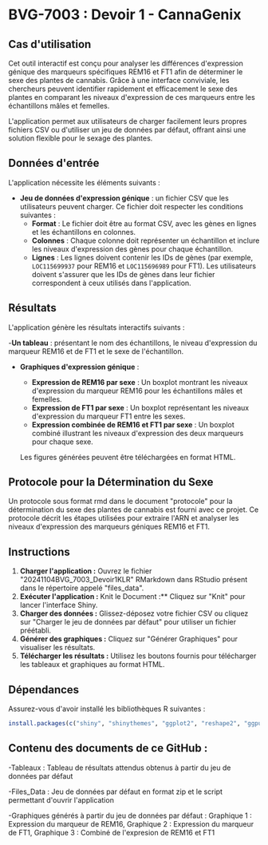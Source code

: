 # BVG-7003 : Devoir 1 - CannaGenix

## Cas d'utilisation
Cet outil interactif est conçu pour analyser les différences d'expression génique des marqueurs spécifiques REM16 et FT1 afin de déterminer le sexe des plantes de cannabis. Grâce à une interface conviviale, les chercheurs peuvent identifier rapidement et efficacement le sexe des plantes en comparant les niveaux d'expression de ces marqueurs entre les échantillons mâles et femelles. 

L'application permet aux utilisateurs de charger facilement leurs propres fichiers CSV ou d'utiliser un jeu de données par défaut, offrant ainsi une solution flexible pour le sexage des plantes.

## Données d'entrée
L'application nécessite les éléments suivants :
- **Jeu de données d'expression génique** : un fichier CSV que les utilisateurs peuvent charger. Ce fichier doit respecter les conditions suivantes :
  - **Format** : Le fichier doit être au format CSV, avec les gènes en lignes et les échantillons en colonnes.
  - **Colonnes** : Chaque colonne doit représenter un échantillon et inclure les niveaux d'expression des gènes pour chaque échantillon.
  - **Lignes** : Les lignes doivent contenir les IDs de gènes (par exemple, `LOC115699937` pour REM16 et `LOC115696989` pour FT1). Les utilisateurs doivent s'assurer que les IDs de gènes dans leur fichier correspondent à ceux utilisés dans l'application.

## Résultats
L'application génère les résultats interactifs suivants :

-**Un tableau** : présentant le nom des échantillons, le niveau d'expression du marqueur REM16 et de FT1 et le sexe de l'échantillon.
- **Graphiques d'expression génique** :
  - **Expression de REM16 par sexe** : Un boxplot montrant les niveaux d'expression du marqueur REM16 pour les échantillons mâles et femelles.
  - **Expression de FT1 par sexe** : Un boxplot représentant les niveaux d'expression du marqueur FT1 entre les sexes.
  - **Expression combinée de REM16 et FT1 par sexe** : Un boxplot combiné illustrant les niveaux d'expression des deux marqueurs pour chaque sexe.
  
  Les figures générées peuvent être téléchargées en format HTML.
  
## Protocole pour la Détermination du Sexe
Un protocole sous format rmd dans le document "protocole"  pour la détermination du sexe des plantes de cannabis est fourni avec ce projet. Ce protocole décrit les étapes utilisées pour extraire l'ARN et analyser les niveaux d'expression des marqueurs géniques REM16 et FT1. 

## Instructions
1. **Charger l'application :** Ouvrez le fichier "20241104BVG_7003_Devoir1KLR" RMarkdown dans RStudio présent dans le répertoire appelé "files_data".
2. **Exécuter l'application :** Knit le Document :** Cliquez sur "Knit" pour lancer l'interface Shiny.
3. **Charger des données :** Glissez-déposez votre fichier CSV ou cliquez sur "Charger le jeu de données par défaut" pour utiliser un fichier préétabli.
4. **Générer des graphiques :** Cliquez sur "Générer Graphiques" pour visualiser les résultats.
5. **Télécharger les résultats :** Utilisez les boutons fournis pour télécharger les tableaux et graphiques au format HTML.

## Dépendances
Assurez-vous d'avoir installé les bibliothèques R suivantes :

```r
install.packages(c("shiny", "shinythemes", "ggplot2", "reshape2", "ggpubr", "knitr", "kableExtra", "tidyverse", "htmlwidgets", "plotly", "DT"))
```

## Contenu des documents de ce GitHub :

-Tableaux : Tableau de résultats attendus obtenus à partir du jeu de données par défaut

-Files_Data : Jeu de données par défaut en format zip et le script permettant d'ouvrir l'application

-Graphiques générés à partir du jeu de données par défaut : Graphique 1 : Expression du marqueur de REM16, Graphique 2 : Expression du marqueur de FT1, Graphique 3 : Combiné de l'expresion de REM16 et FT1






